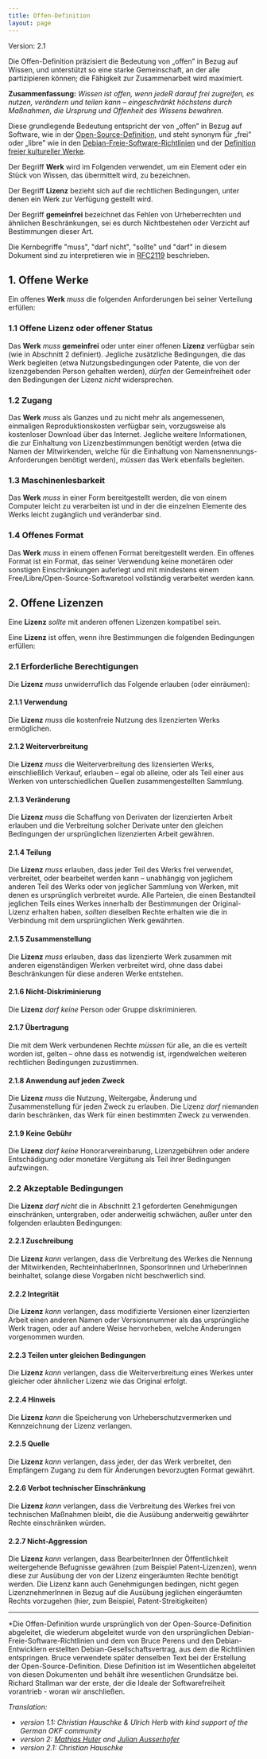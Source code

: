 ```yaml
---
title: Offen-Definition
layout: page
---
```


Version: 2.1

Die Offen-Definition präzisiert die Bedeutung von „offen” in Bezug auf Wissen, und unterstützt so eine starke Gemeinschaft, an der alle partizipieren können; die Fähigkeit zur Zusammenarbeit wird maximiert.

**Zusammenfassung:** *Wissen ist offen, wenn jedeR darauf frei zugreifen, es nutzen, verändern und teilen kann – eingeschränkt höchstens durch Maßnahmen, die Ursprung und Offenheit des Wissens bewahren.*

Diese grundlegende Bedeutung entspricht der von „offen” in Bezug auf Software, wie in der [Open-Source-Definition](https://opensource.org/docs/osd), und steht synonym für „frei” oder „libre” wie in den [Debian-Freie-Software-Richtlinien](https://www.debian.org/social_contract) und der [Definition freier kultureller Werke](https://de.wikipedia.org/wiki/Definition_freier_kultureller_Werke).

Der Begriff **Werk** wird im Folgenden verwendet, um ein Element oder ein Stück von Wissen, das übermittelt wird, zu bezeichnen.

Der Begriff **Lizenz** bezieht sich auf die rechtlichen Bedingungen, unter denen ein Werk zur Verfügung gestellt wird. 

Der Begriff **gemeinfrei** bezeichnet das Fehlen von Urheberrechten und ähnlichen Beschränkungen, sei es durch Nichtbestehen oder Verzicht auf Bestimmungen dieser Art.

Die Kernbegriffe "muss", "darf nicht", "sollte" und "darf" in diesem Dokument sind zu interpretieren wie in [RFC2119](https://tools.ietf.org/html/rfc2119) beschrieben.

## 1. Offene Werke

Ein offenes **Werk** *muss* die folgenden Anforderungen bei seiner Verteilung erfüllen:

### 1.1 Offene Lizenz oder offener Status

Das **Werk** *muss* **gemeinfrei** oder unter einer offenen **Lizenz** verfügbar sein (wie in Abschnitt 2 definiert). Jegliche zusätzliche Bedingungen, die das Werk begleiten (etwa Nutzungsbedingungen oder Patente, die von der lizenzgebenden Person gehalten werden), *dürfen* der Gemeinfreiheit oder den Bedingungen der Lizenz *nicht* widersprechen.

### 1.2 Zugang

Das **Werk** *muss* als Ganzes und zu nicht mehr als angemessenen, einmaligen Reproduktionskosten verfügbar sein, vorzugsweise als kostenloser Download über das Internet. Jegliche weitere Informationen, die zur Einhaltung von Lizenzbestimmungen benötigt werden (etwa die Namen der Mitwirkenden, welche für die Einhaltung von Namensnennungs-Anforderungen benötigt werden), *müssen* das Werk ebenfalls begleiten.

### 1.3 Maschinenlesbarkeit

Das **Werk** *muss* in einer Form bereitgestellt werden, die von einem Computer leicht zu verarbeiten ist und in der die einzelnen Elemente des Werks leicht zugänglich und veränderbar sind.

### 1.4 Offenes Format

Das **Werk** *muss* in einem offenen Format bereitgestellt werden. Ein offenes Format ist ein Format, das seiner Verwendung keine monetären oder sonstigen Einschränkungen auferlegt und mit mindestens einem Free/Libre/Open-Source-Softwaretool vollständig verarbeitet werden kann.

## 2. Offene Lizenzen

Eine **Lizenz** *sollte* mit anderen offenen Lizenzen kompatibel sein.

Eine **Lizenz** ist offen, wenn ihre Bestimmungen die folgenden Bedingungen erfüllen:

### 2.1 Erforderliche Berechtigungen

Die **Lizenz** *muss* unwiderruflich das Folgende erlauben (oder einräumen):

#### 2.1.1 Verwendung

Die **Lizenz** *muss* die kostenfreie Nutzung des lizenzierten Werks ermöglichen.

#### 2.1.2 Weiterverbreitung

Die **Lizenz** *muss* die Weiterverbreitung des lizensierten Werks, einschließlich Verkauf, erlauben – egal ob alleine, oder als Teil einer aus Werken von unterschiedlichen Quellen zusammengestellten Sammlung.

#### 2.1.3 Veränderung

Die **Lizenz** *muss* die Schaffung von Derivaten der lizenzierten Arbeit erlauben und die Verbreitung solcher Derivate unter den gleichen Bedingungen der ursprünglichen lizenzierten Arbeit gewähren.

#### 2.1.4 Teilung

Die **Lizenz** *muss* erlauben, dass jeder Teil des Werks frei verwendet, verbreitet, oder bearbeitet werden kann – unabhängig von jeglichem anderen Teil des Werks oder von jeglicher Sammlung von Werken, mit denen es ursprünglich verbreitet wurde. Alle Parteien, die einen Bestandteil jeglichen Teils eines Werkes innerhalb der Bestimmungen der Original-Lizenz erhalten haben, *sollten* dieselben Rechte erhalten wie die in Verbindung mit dem ursprünglichen Werk gewährten.

#### 2.1.5 Zusammenstellung

Die **Lizenz** *muss* erlauben, dass das lizenzierte Werk zusammen mit anderen eigenständigen Werken verbreitet wird, ohne dass dabei Beschränkungen für diese anderen Werke entstehen.

#### 2.1.6 Nicht-Diskriminierung

Die **Lizenz** *darf keine* Person oder Gruppe diskriminieren.

#### 2.1.7 Übertragung

Die mit dem Werk verbundenen Rechte *müssen* für alle, an die es verteilt worden ist, gelten – ohne dass es notwendig ist, irgendwelchen weiteren rechtlichen Bedingungen zuzustimmen.

#### 2.1.8 Anwendung auf jeden Zweck

Die **Lizenz** *muss* die Nutzung, Weitergabe, Änderung und Zusammenstellung für jeden Zweck zu erlauben. Die Lizenz *darf* niemanden darin beschränken, das Werk für einen bestimmten Zweck zu verwenden.

#### 2.1.9 Keine Gebühr

Die **Lizenz** *darf keine* Honorarvereinbarung, Lizenzgebühren oder andere Entschädigung oder monetäre Vergütung als Teil ihrer Bedingungen aufzwingen.

### 2.2 Akzeptable Bedingungen

Die **Lizenz** *darf nicht* die in Abschnitt 2.1 geforderten Genehmigungen einschränken, untergraben, oder anderweitig schwächen, außer unter den folgenden erlaubten Bedingungen:

#### 2.2.1 Zuschreibung

Die **Lizenz** *kann* verlangen, dass die Verbreitung des Werkes die Nennung der Mitwirkenden, RechteinhaberInnen, SponsorInnen und UrheberInnen beinhaltet, solange diese Vorgaben nicht beschwerlich sind.

#### 2.2.2 Integrität

Die **Lizenz** *kann* verlangen, dass modifizierte Versionen einer lizenzierten Arbeit einen anderen Namen oder Versionsnummer als das ursprüngliche Werk tragen, oder auf andere Weise hervorheben, welche Änderungen vorgenommen wurden.

#### 2.2.3 Teilen unter gleichen Bedingungen

Die **Lizenz** *kann* verlangen, dass die Weiterverbreitung eines Werkes unter gleicher oder ähnlicher Lizenz wie das Original erfolgt.

#### 2.2.4 Hinweis

Die **Lizenz** *kann* die Speicherung von Urheberschutzvermerken und Kennzeichnung der Lizenz verlangen.

#### 2.2.5 Quelle

Die **Lizenz** *kann* verlangen, dass jeder, der das Werk verbreitet, den Empfängern Zugang zu dem für Änderungen bevorzugten Format gewährt.

#### 2.2.6 Verbot technischer Einschränkung

Die **Lizenz** *kann* verlangen, dass die Verbreitung des Werkes frei von technischen Maßnahmen bleibt, die die Ausübung anderweitig gewährter Rechte einschränken würden.

#### 2.2.7 Nicht-Aggression

Die **Lizenz** *kann* verlangen, dass BearbeiterInnen der Öffentlichkeit weitergehende Befugnisse gewähren (zum Beispiel Patent-Lizenzen), wenn diese zur Ausübung der von der Lizenz eingeräumten Rechte benötigt werden. Die Lizenz kann auch Genehmigungen bedingen, nicht gegen LizenznehmerInnen in Bezug auf die Ausübung jeglichen eingeräumten Rechts vorzugehen  (hier, zum Beispiel, Patent-Streitigkeiten)

----
*Die Offen-Definition wurde ursprünglich von der Open-Source-Definition abgeleitet, die wiederum abgeleitet wurde von den ursprünglichen Debian-Freie-Software-Richtlinien und dem von Bruce Perens und den Debian-Entwicklern erstellten Debian-Gesellschaftsvertrag, aus dem die Richtlinien entspringen. Bruce verwendete später denselben Text bei der Erstellung der Open-Source-Definition. Diese Definition ist im Wesentlichen abgeleitet von diesen Dokumenten und behält ihre wesentlichen Grundsätze bei. Richard Stallman war der erste, der die Ideale der Softwarefreiheit vorantrieb - woran wir anschließen.

*Translation:*
 - *version 1.1: Christian Hauschke & Ulrich Herb with kind support of the German OKF community*
 - *version 2: [Mathias Huter](https://twitter.com/mathiashuter) and [Julian Ausserhofer](https://twitter.com/julauss)*
 - *version 2.1: Christian Hauschke*

